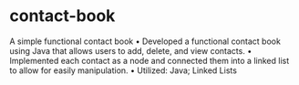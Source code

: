# contact-book
A simple functional contact book
• Developed a functional contact book using Java that allows users to add, delete, and view contacts.
• Implemented each contact as a node and connected them into a linked list to allow for easily manipulation.
• Utilized: Java; Linked Lists
